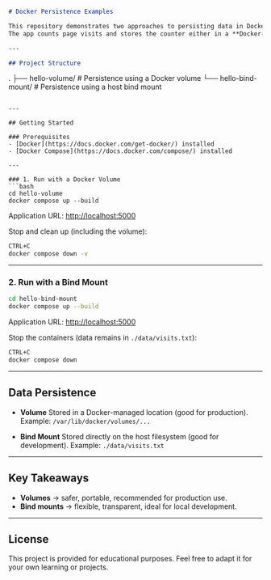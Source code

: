 ```markdown
# Docker Persistence Examples

This repository demonstrates two approaches to persisting data in Docker using a minimal Flask web application.  
The app counts page visits and stores the counter either in a **Docker-managed volume** or a **bind mount** on the host.

---

## Project Structure

```

.
├── hello-volume/       # Persistence using a Docker volume
└── hello-bind-mount/   # Persistence using a host bind mount

````

---

## Getting Started

### Prerequisites
- [Docker](https://docs.docker.com/get-docker/) installed  
- [Docker Compose](https://docs.docker.com/compose/) installed  

---

### 1. Run with a Docker Volume
```bash
cd hello-volume
docker compose up --build
````

Application URL: [http://localhost:5000](http://localhost:5000)

Stop and clean up (including the volume):

```bash
CTRL+C
docker compose down -v
```

---

### 2. Run with a Bind Mount

```bash
cd hello-bind-mount
docker compose up --build
```

Application URL: [http://localhost:5000](http://localhost:5000)

Stop the containers (data remains in `./data/visits.txt`):

```bash
CTRL+C
docker compose down
```

---

## Data Persistence

* **Volume**
  Stored in a Docker-managed location (good for production).
  Example: `/var/lib/docker/volumes/...`

* **Bind Mount**
  Stored directly on the host filesystem (good for development).
  Example: `./data/visits.txt`

---

## Key Takeaways

* **Volumes** → safer, portable, recommended for production use.
* **Bind mounts** → flexible, transparent, ideal for local development.

---

## License

This project is provided for educational purposes. Feel free to adapt it for your own learning or projects.

```
```

